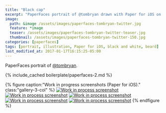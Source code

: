 ```yaml
---
title: "Black cap"
excerpt: "PaperFaces portrait of @tombryan drawn with Paper for iOS on an iPad."
image: 
  path: &image /assets/images/paperfaces-tombryan-twitter.jpg 
  feature: *image
  teaser: /assets/images/paperfaces-tombryan-twitter-teaser.jpg
  thumbnail: /assets/images/paperfaces-tombryan-twitter-150.jpg
categories: [paperfaces]
tags: [portrait, illustration, Paper for iOS, black and white, beard]
last_modified_at: 2017-01-17T16:15:25-05:00
---
```


PaperFaces portrait of [@tombryan](https://twitter.com/tombryan).

{% include_cached boilerplate/paperfaces-2.md %}

{% figure caption:"Work in progress screenshots (Paper for iOS)." class:"gallery-3-col" %}
[![Work in process screenshot](/assets/images/paperfaces-tombryan-process-1-750.jpg)](/assets/images/paperfaces-tombryan-process-1-lg.jpg)
[![Work in process screenshot](/assets/images/paperfaces-tombryan-process-2-600.jpg)](/assets/images/paperfaces-tombryan-process-2-lg.jpg)
[![Work in process screenshot](/assets/images/paperfaces-tombryan-process-3-600.jpg)](/assets/images/paperfaces-tombryan-process-3-lg.jpg)
[![Work in process screenshot](/assets/images/paperfaces-tombryan-process-4-600.jpg)](/assets/images/paperfaces-tombryan-process-4-lg.jpg)
[![Work in process screenshot](/assets/images/paperfaces-tombryan-process-5-600.jpg)](/assets/images/paperfaces-tombryan-process-5-lg.jpg)
{% endfigure %}
